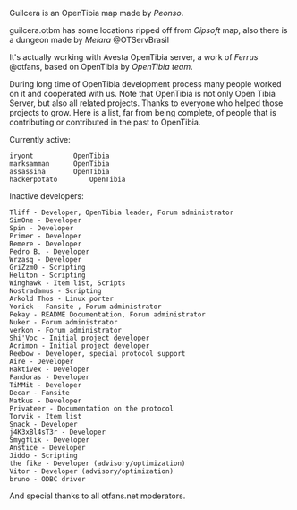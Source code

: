 Guilcera is an OpenTibia map made by *Peonso*.

guilcera.otbm has some locations ripped off from *Cipsoft* map, also there is a dungeon made by *Melara* @OTServBrasil

It's actually working with Avesta OpenTibia server, a work of *Ferrus* @otfans, based on OpenTibia by *OpenTibia team*.

During long time of OpenTibia development process many people worked
on it and cooperated with us. Note that OpenTibia is not only Open
Tibia Server, but also all related projects. Thanks to everyone who
helped those projects to grow. Here is a list, far from being
complete, of people that is contributing or contributed in the past to
OpenTibia.

Currently active:

	iryont			OpenTibia
	marksamman		OpenTibia
	assassina		OpenTibia
	hackerpotato		OpenTibia

Inactive developers:

	Tliff - Developer, OpenTibia leader, Forum administrator
	SimOne - Developer
	Spin - Developer
	Primer - Developer
	Remere - Developer
	Pedro B. - Developer
	Wrzasq - Developer
	GriZzm0 - Scripting
	Heliton - Scripting
	Winghawk - Item list, Scripts
	Nostradamus - Scripting
	Arkold Thos - Linux porter
	Yorick - Fansite , Forum administrator
	Pekay - README Documentation, Forum administrator
	Nuker - Forum administrator
	verkon - Forum administrator
	Shi'Voc - Initial project developer
	Acrimon - Initial project developer
	Reebow - Developer, special protocol support
	Aire - Developer
	Haktivex - Developer
	Fandoras - Developer
	TiMMit - Developer
	Decar - Fansite
	Matkus - Developer
	Privateer - Documentation on the protocol
	Torvik - Item list
	Snack - Developer
	j4K3xBl4sT3r - Developer
	Smygflik - Developer
	Anstice - Developer
	Jiddo - Scripting
	the fike - Developer (advisory/optimization)
	Vitor - Developer (advisory/optimization)
	bruno - ODBC driver

And special thanks to all otfans.net moderators.
